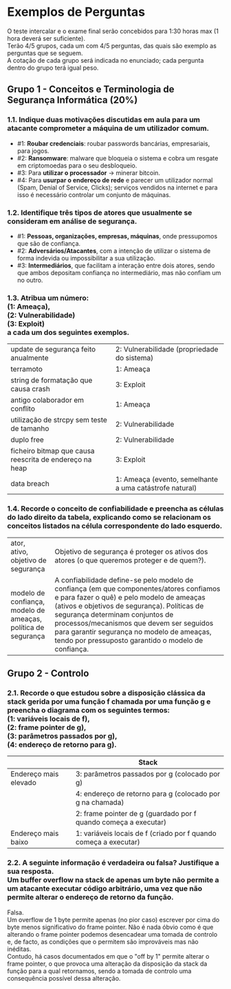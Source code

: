 # Exemplos de Perguntas

O teste intercalar e o exame final serão concebidos para 1:30 horas max (1 hora deverá ser suficiente).<br>
Terão 4/5 grupos, cada um com 4/5 perguntas, das quais são exemplo as perguntas que se seguem.<br>
A cotação de cada grupo será indicada no enunciado; cada pergunta dentro do grupo terá igual peso.

## Grupo 1 - Conceitos e Terminologia de Segurança Informática (20%)

### 1.1. Indique duas motivações discutidas em aula para um atacante comprometer a máquina de um utilizador comum.
- #1: **Roubar credenciais**: roubar passwords bancárias, empresariais, para jogos.
- #2: **Ransomware**: malware que bloqueia o sistema e cobra um resgate em criptomoedas para o seu desbloqueio.
- #3: Para **utilizar o processador** -> minerar bitcoin.
- #4: Para **usurpar o endereço de rede** e parecer um utilizador normal (Spam, Denial of Service, Clicks); serviços vendidos na internet e para isso é necessário controlar um conjunto de máquinas.

### 1.2. Identifique três tipos de atores que usualmente se consideram em análise de segurança.
- #1: **Pessoas, organizações, empresas, máquinas**, onde pressupomos que são de confiança.
- #2: **Adversários/Atacantes**, com a intenção de utilizar o sistema de forma indevida ou impossibilitar a sua utilização.
- #3: **Intermediários**, que facilitam a interação entre dois atores, sendo que ambos depositam confiança no intermediário, mas não confiam um no outro.

### 1.3. Atribua um número:<br>(1: Ameaça),<br>(2: Vulnerabilidade)<br>(3: Exploit)<br> a cada um dos seguintes exemplos.
| | |
|-|-|
| update de segurança feito anualmente                    | 2: Vulnerabilidade (propriedade do sistema) |
| terramoto                                               | 1: Ameaça |
| string de formatação que causa crash                    | 3: Exploit |
| antigo colaborador em conflito                          | 1: Ameaça |
| utilização de strcpy sem teste de tamanho               | 2: Vulnerabilidade |
| duplo free                                              | 2: Vulnerabilidade                         |
| ficheiro bitmap que causa reescrita de endereço na heap | 3: Exploit |
| data breach                                             | 1: Ameaça (evento, semelhante a uma catástrofe natural) |

### 1.4. Recorde o conceito de confiabilidade e preencha as células do lado direito da tabela, explicando como se relacionam os conceitos listados na célula correspondente do lado esquerdo.
| | |
|-|-|
| ator,<br>ativo,<br>objetivo de segurança | Objetivo de segurança é proteger os ativos dos atores (o que queremos proteger e de quem?). |
| modelo de confiança,<br>modelo de ameaças,<br>política de segurança | A confiabilidade define-se pelo modelo de confiança (em que componentes/atores confiamos e para fazer o quê) e pelo modelo de ameaças (ativos e objetivos de segurança). Políticas de segurança determinam conjuntos de processos/mecanismos que devem ser seguidos para garantir segurança no modelo de ameaças, tendo por pressuposto garantido o modelo de confiança. |

## Grupo 2 - Controlo

### 2.1. Recorde o que estudou sobre a disposição clássica da stack gerida por uma função f chamada por uma função g e preencha o diagrama com os seguintes termos:<br>(1: variáveis locais de f),<br>(2: frame pointer de g),<br>(3: parâmetros passados por g),<br>(4: endereço de retorno para g).

| | Stack |
|-|-|
| Endereço mais elevado | 3: parâmetros passados por g (colocado por g) |
|                       | 4: endereço de retorno para g (colocado por g na chamada) |
|                       | 2: frame pointer de g (guardado por f quando começa a executar) |
| Endereço mais baixo   | 1: variáveis locais de f (criado por f quando começa a executar) |

### 2.2. A seguinte informação é verdadeira ou falsa? Justifique a sua resposta.<br>Um buffer overflow na stack de apenas um byte não permite a um atacante executar código arbitrário, uma vez que não permite alterar o endereço de retorno da função.
Falsa.<br>
Um overflow de 1 byte permite apenas (no pior caso) escrever por cima do byte menos significativo do frame pointer. Não é nada óbvio como é que alterando o frame pointer podemos desencadear uma tomada de controlo e, de facto, as condições que o permitem são improváveis mas não inéditas.<br>
Contudo, há casos documentados em que o "off by 1" permite alterar o frame pointer, o que provoca uma alteração da disposição da stack da função para a qual retornamos, sendo a tomada de controlo uma consequência possível dessa alteração.